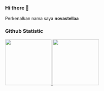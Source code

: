 ### Hi there 👋

<!--
**novastellaa/novastellaa** is a ✨ _special_ ✨ repository because its `README.md` (this file) appears on your GitHub profile.

Here are some ideas to get you started:

- 🔭 I’m currently working on ...
- 🌱 I’m currently learning ...
- 👯 I’m looking to collaborate on ...
- 🤔 I’m looking for help with ...
- 💬 Ask me about ...
- 📫 How to reach me: ...
- 😄 Pronouns: ...
- ⚡ Fun fact: ...
-->

Perkenalkan nama saya **novastellaa**

### Github Statistic
<p align="left">
<a href="https://github.com/novastellaa">
  <img height="150em" src="https://github-readme-stats-eight-theta.vercel.app/api?username=novastellaa&show_icons=true&theme=algolia&include_all_commits=true&count_private=true"/>
  <img height="150em" src="https://github-readme-stats-eight-theta.vercel.app/api/top-langs/?username=novastellaa&layout=compact&langs_count=8&theme=algolia"/>
</a>
</p>

